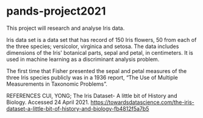 # pands-project2021
This project will research and analyse Iris data. 

Iris data set is a data set that has record of 150 Iris flowers, 50 from each of the three species; versicolor, virginica and setosa. The data includes dimensions of the Iris' botanical parts, sepal and petal, in centimeters. It is used in machine learning as a discriminant analysis problem. 

The first time that Fisher presented the sepal and petal measures of the three Iris species publicly was in a 1936 report, “The Use of Multiple Measurements in Taxonomic Problems”.






REFERENCES
CUI, YONG; The Iris Dataset- A little bit of History and Biology. Accessed 24 April 2021. https://towardsdatascience.com/the-iris-dataset-a-little-bit-of-history-and-biology-fb4812f5a7b5
